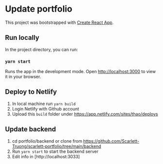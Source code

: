 # Update portfolio

This project was bootstrapped with [Create React App](https://github.com/facebook/create-react-app).

## Run locally

In the project directory, you can run:

### `yarn start`

Runs the app in the development mode.
Open [http://localhost:3000](http://localhost:3000) to view it in your browser.

## Deploy to Netlify

1. In local machine run `yarn build`
2. Login Netlify with Github account
3. Upload this `build` folder under https://app.netlify.com/sites/thao/deploys

## Update backend

1. cd portfolio/backend or clone from https://github.com/Scarlett-Truong/scarlett-portfolio/tree/main/backend
2. Run `yarn start` to start the backend server
3. Edit info in [http://localhost:3033]
